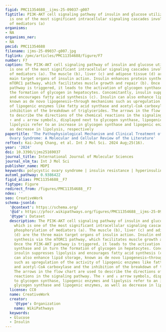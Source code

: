 ```yaml
---
figid: PMC11354688__ijms-25-09037-g007
figtitle: PI3K-AKT cell signaling pathway of insulin and glucose utilization, which
  is one of the most significant intracellular signaling cascades involving phosphorylation
  of mediators (a)
organisms:
- NA
organisms_ner:
- NA
pmcid: PMC11354688
filename: ijms-25-09037-g007.jpg
figlink: /pmc/articles/PMC11354688/figure/F7
number: F7
caption: The PI3K-AKT cell signaling pathway of insulin and glucose utilization, which
  is one of the most significant intracellular signaling cascades involving phosphorylation
  of mediators (a). The muscle (b), liver (c) and adipose tissue (d) are the three
  main target organs of insulin action. Insulin enhances protein synthesis via the
  mTORC1 pathway, which facilitates muscle growth and repair (b). Once the PI3K-AKT
  pathway is triggered, it leads to the activation of glycogen synthase and in turn
  the formation of glycogen in hepatocytes. Concomitantly, insulin suppresses lipolysis
  and encourages fatty acid synthesis (c). Insulin can also enhance lipid storage,
  known as de novo lipogenesis—through mechanisms such as upregulation of the activity
  of lipogenic enzymes like fatty acid synthase and acetyl-CoA carboxylase and the
  inhibition of the breakdown of triglycerides. The arrows in the flow chart are used
  to describe the directions of the chemical reactions in the signaling pathway. The
  ↑ and ↓ arrow symbols, displayed next to glycogen synthase, lipogenic enzymes and
  lipolysis refer to an increase in glycogen synthase and lipogenic enzymes, as well
  as decrease in lipolysis, respectively
papertitle: 'The Pathophysiological Mechanism and Clinical Treatment of Polycystic
  Ovary Syndrome: A Molecular and Cellular Review of the Literature'
reftext: Kai-Jung Chang, et al. Int J Mol Sci. 2024 Aug;25(16).
year: '2024'
doi: 10.3390/ijms25169037
journal_title: International Journal of Molecular Sciences
journal_nlm_ta: Int J Mol Sci
publisher_name: MDPI
keywords: polycystic ovary syndrome | insulin resistance | hyperinsulinemia | hyperandrogenism
automl_pathway: 0.9386422
figid_alias: PMC11354688__F7
figtype: Figure
redirect_from: /figures/PMC11354688__F7
ndex: ''
seo: CreativeWork
schema-jsonld:
  '@context': https://schema.org/
  '@id': https://pfocr.wikipathways.org/figures/PMC11354688__ijms-25-09037-g007.html
  '@type': Dataset
  description: The PI3K-AKT cell signaling pathway of insulin and glucose utilization,
    which is one of the most significant intracellular signaling cascades involving
    phosphorylation of mediators (a). The muscle (b), liver (c) and adipose tissue
    (d) are the three main target organs of insulin action. Insulin enhances protein
    synthesis via the mTORC1 pathway, which facilitates muscle growth and repair (b).
    Once the PI3K-AKT pathway is triggered, it leads to the activation of glycogen
    synthase and in turn the formation of glycogen in hepatocytes. Concomitantly,
    insulin suppresses lipolysis and encourages fatty acid synthesis (c). Insulin
    can also enhance lipid storage, known as de novo lipogenesis—through mechanisms
    such as upregulation of the activity of lipogenic enzymes like fatty acid synthase
    and acetyl-CoA carboxylase and the inhibition of the breakdown of triglycerides.
    The arrows in the flow chart are used to describe the directions of the chemical
    reactions in the signaling pathway. The ↑ and ↓ arrow symbols, displayed next
    to glycogen synthase, lipogenic enzymes and lipolysis refer to an increase in
    glycogen synthase and lipogenic enzymes, as well as decrease in lipolysis, respectively
  license: CC0
  name: CreativeWork
  creator:
    '@type': Organization
    name: WikiPathways
  keywords:
  - Glucose
  - Insulin
---
```


